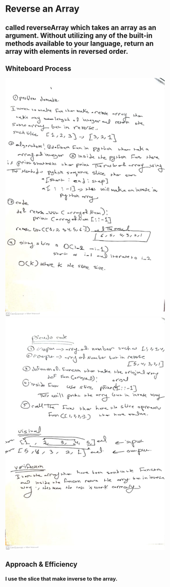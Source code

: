 # Reverse an Array
## called reverseArray which takes an array as an argument. Without utilizing any of the built-in methods available to your language, return an array with elements in reversed order.

## Whiteboard Process
![A array-reverse1 image](array-reverse1.jpeg)
![A array-reverse2 image](array-reverse2.jpeg)

## Approach & Efficiency
### I  use the slice that make inverse to the array.
